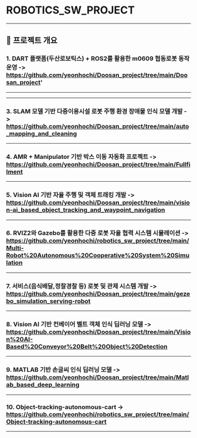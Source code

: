 # ROBOTICS_SW_PROJECT



---

## 📌 프로젝트 개요

### 1. **DART 플랫폼(두산로보틱스) + ROS2를 활용한 m0609 협동로봇 동작 운영 ->**	https://github.com/yeonhochi/Doosan_project/tree/main/Doosan_project'

---


---
   
### 3. **SLAM 모델 기반 다중이용시설 로봇 주행 환경 장애물 인식 모델 개발 ->** 	https://github.com/yeonhochi/Doosan_project/tree/main/auto_mapping_and_cleaning

---
   
### 4. **AMR + Manipulator 기반 박스 이동 자동화 프로젝트 ->** https://github.com/yeonhochi/Doosan_project/tree/main/Fullfilment

---
   
### 5. **Vision AI 기반 자율 주행 및 객체 트래킹 개발 ->** https://github.com/yeonhochi/Doosan_project/tree/main/vision-ai_based_object_tracking_and_waypoint_navigation

---

### 6. **RVIZ2와 Gazebo를 활용한 다중 로봇 자율 협력 시스템 시뮬레이션 ->** https://github.com/yeonhochi/robotics_sw_project/tree/main/Multi-Robot%20Autonomous%20Cooperative%20System%20Simulation

---

### 7. **서비스(음식배달,정찰경찰 등) 로봇 및 관제 시스템 개발 ->** https://github.com/yeonhochi/Doosan_project/tree/main/gezebo_simulation_serving-robot

---

### 8. **Vision AI 기반 컨베이어 벨트 객체 인식 딥러닝 모델 ->** https://github.com/yeonhochi/Doosan_project/tree/main/Vision%20AI-Based%20Conveyor%20Belt%20Object%20Detection

---

### 9. **MATLAB 기반 손글씨 인식 딥러닝 모델 ->** https://github.com/yeonhochi/Doosan_project/tree/main/Matlab_based_deep_learning

---

### 10. **Object-tracking-autonomous-cart ->** https://github.com/yeonhochi/robotics_sw_project/tree/main/Object-tracking-autonomous-cart

---

